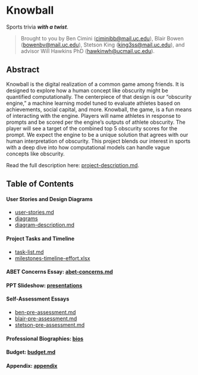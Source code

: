 # Knowball

Sports trivia ***with a twist***.

> Brought to you by Ben Cimini (ciminibb@mail.uc.edu), Blair Bowen (bowenbv@mail.uc.edu), Stetson King (king3ss@mail.uc.edu),
> and advisor Will Hawkins PhD (hawkinwh@ucmail.uc.edu).

## Abstract

Knowball is the digital realization of a common game among friends. It is designed to explore how a human concept like obscurity might be quantified
computationally. The centerpiece of that design is our “obscurity engine,” a machine learning model tuned to evaluate athletes based
on achievements, social capital, and more. Knowball, the game, is a fun means of interacting with the engine. Players will name
athletes in response to prompts and be scored per the engine’s outputs of athlete obscurity. The player will see a target of the combined top 5 obscurity
scores for the prompt. We expect the engine to be a unique solution that agrees with our human interpretation of obscurity.
This project blends our interest in sports with a deep dive into how computational models can handle vague concepts like obscurity.

Read the full description here: [project-description.md](https://github.com/BlairBowen/Knowball/blob/main/project-description.md).

## Table of Contents

#### User Stories and Design Diagrams

- [user-stories.md](https://github.com/BlairBowen/Knowball/blob/main/design/user-stories.md)
- [diagrams](https://github.com/BlairBowen/Knowball/tree/main/design/diagrams)
- [diagram-description.md](https://github.com/BlairBowen/Knowball/blob/main/design/diagrams/diagram-description.md)

#### Project Tasks and Timeline

- [task-list.md](https://github.com/BlairBowen/Knowball/blob/main/tasks/task-list.md)
- [milestones-timeline-effort.xlsx](https://github.com/BlairBowen/Knowball/blob/main/tasks/milestones-timeline-effort.xlsx)

#### ABET Concerns Essay: [abet-concerns.md](https://github.com/BlairBowen/Knowball/blob/main/essays/abet-concerns.md)

#### PPT Slideshow: [presentations](https://github.com/BlairBowen/Knowball/tree/main/presentations)

#### Self-Assessment Essays

- [ben-pre-assessment.md](https://github.com/BlairBowen/Knowball/blob/main/essays/ben-pre-assessment.md)
- [blair-pre-assessment.md](https://github.com/BlairBowen/Knowball/blob/main/essays/blair-pre-assessment.md)
- [stetson-pre-assessment.md](https://github.com/BlairBowen/Knowball/blob/main/essays/stetson-pre-assessment.md)

#### Professional Biographies: [bios](https://github.com/BlairBowen/Knowball/tree/main/bios)

#### Budget: [budget.md](https://github.com/BlairBowen/Knowball/blob/main/appendix/budget.md)

#### Appendix: [appendix](https://github.com/BlairBowen/Knowball/tree/main/appendix)
